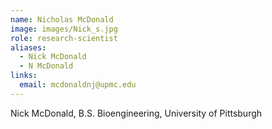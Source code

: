 ```yaml
---
name: Nicholas McDonald
image: images/Nick_s.jpg
role: research-scientist
aliases:
  - Nick McDonald
  - N McDonald
links:
  email: mcdonaldnj@upmc.edu
---
```


Nick McDonald, B.S. Bioengineering, University of Pittsburgh
